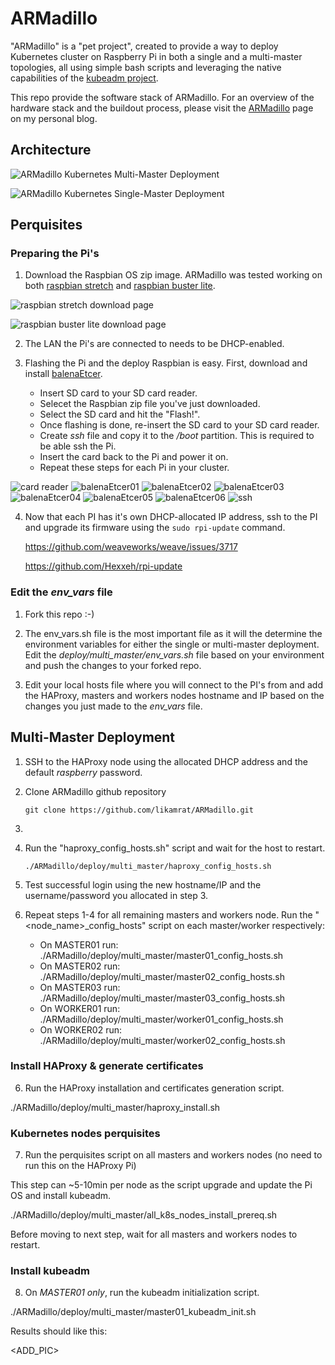 # ARMadillo

"ARMadillo" is a "pet project", created to provide a way to deploy Kubernetes cluster on Raspberry Pi in both a single and a multi-master topologies, all using simple bash scripts and leveraging the native capabilities of the [kubeadm project](https://kubernetes.io/docs/reference/setup-tools/kubeadm/kubeadm/).

This repo provide the software stack of ARMadillo. For an overview of the hardware stack and the buildout process, please visit the [ARMadillo](http://thewalkingdevs.io/tag/armadillo/) page on my personal blog.

## Architecture

![ARMadillo Kubernetes Multi-Master Deployment](img/architecture/multi_master_logical.png)

![ARMadillo Kubernetes Single-Master Deployment](img/architecture/single_master_logical.png)

## Perquisites

### Preparing the Pi's

1. Download the Raspbian OS zip image. ARMadillo was tested working on both [raspbian stretch](https://downloads.raspberrypi.org/raspbian/images/raspbian-2019-04-09/) and [raspbian buster lite](https://www.raspberrypi.org/downloads/raspbian/).

![raspbian stretch download page](img/raspbian/stretch.png)

![raspbian buster lite download page](img/raspbian/buster.png)

2. The LAN the Pi's are connected to needs to be DHCP-enabled. 

3. Flashing the Pi and the deploy Raspbian is easy. First, download and install [balenaEtcer](https://www.balena.io/etcher/?ref=etcher_footer).
    -   Insert SD card to your SD card reader.
    -   Selecet the Raspbian zip file you've just downloaded.
    -   Select the SD card and hit the "Flash!".
    -   Once flashing is done, re-insert the SD card to your SD card reader.
    -   Create *ssh* file and copy it to the */boot* partition. This is required to be able ssh the Pi. 
    -   Insert the card back to the Pi and power it on.
    -   Repeat these steps for each Pi in your cluster.  

![card reader](img/balenaEtcer/reader.jpg)
![balenaEtcer01](img/balenaEtcer/01.png)
![balenaEtcer02](img/balenaEtcer/02.png)
![balenaEtcer03](img/balenaEtcer/03.png)
![balenaEtcer04](img/balenaEtcer/04.png)
![balenaEtcer05](img/balenaEtcer/05.png)
![balenaEtcer06](img/balenaEtcer/06.png)
![ssh](img/balenaEtcer/ssh.png)

4. Now that each PI has it's own DHCP-allocated IP address, ssh to the PI and upgrade its firmware using the ```sudo rpi-update``` command.

	<https://github.com/weaveworks/weave/issues/3717>
    
	<https://github.com/Hexxeh/rpi-update>

### Edit the *env_vars* file

1. Fork this repo :-)

2. The env_vars.sh file is the most important file as it will the determine the environment variables for either the single or multi-master deployment. Edit the *deploy/multi_master/env_vars.sh* file based on your environment and push the changes to your forked repo.

3. Edit your local hosts file where you will connect to the PI's from and add the HAProxy, masters and workers nodes hostname and IP based on the changes you just made to the *env_vars* file. 

## Multi-Master Deployment

1. SSH to the HAProxy node using the allocated DHCP address and the default *raspberry* password.

2. Clone ARMadillo github repository

	```git clone https://github.com/likamrat/ARMadillo.git```

3. 

4. Run the "haproxy_config_hosts.sh" script and wait for the host to restart.

	```./ARMadillo/deploy/multi_master/haproxy_config_hosts.sh```

5. Test successful login using the new hostname/IP and the username/password you allocated in step 3.

5. Repeat steps 1-4 for all remaining masters and workers node. Run the "<node_name>_config_hosts" script on each master/worker respectively:

    - On MASTER01 run: ./ARMadillo/deploy/multi_master/master01_config_hosts.sh
    - On MASTER02 run: ./ARMadillo/deploy/multi_master/master02_config_hosts.sh
    - On MASTER03 run: ./ARMadillo/deploy/multi_master/master03_config_hosts.sh
    - On WORKER01 run: ./ARMadillo/deploy/multi_master/worker01_config_hosts.sh
    - On WORKER02 run: ./ARMadillo/deploy/multi_master/worker02_config_hosts.sh

### Install HAProxy & generate certificates

6. Run the HAProxy installation and certificates generation script.

./ARMadillo/deploy/multi_master/haproxy_install.sh

### Kubernetes nodes perquisites 

7. Run the perquisites script on all masters and workers nodes (no need to run this on the HAProxy Pi)

This step can ~5-10min per node as the script upgrade and update the Pi OS and install kubeadm.  

./ARMadillo/deploy/multi_master/all_k8s_nodes_install_prereq.sh

Before moving to next step, wait for all masters and workers nodes to restart. 

### Install kubeadm

8. On *MASTER01 only*, run the kubeadm initialization script.

./ARMadillo/deploy/multi_master/master01_kubeadm_init.sh

Results should like this:

<ADD_PIC>